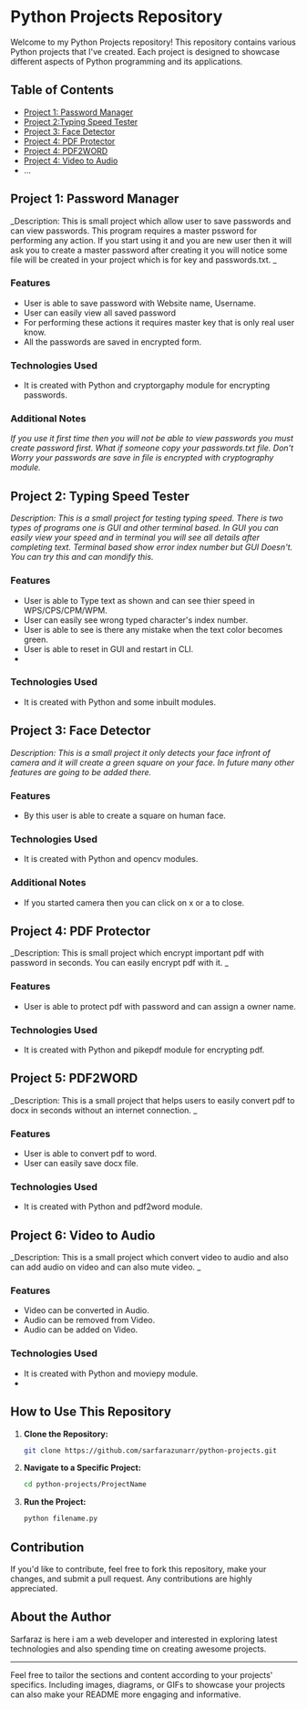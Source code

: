 
# Python Projects Repository

Welcome to my Python Projects repository! This repository contains various Python projects that I've created. Each project is designed to showcase different aspects of Python programming and its applications.

## Table of Contents

- [Project 1: Password Manager](#project-1-password-manager)
- [Project 2:Typing Speed Tester](#project-2-typing-speed-tester)
- [Project 3: Face Detector](#project-3-face-detector)
- [Project 4: PDF Protector](#project-4-pdf-protector)
- [Project 4: PDF2WORD](#project-4-pdf2word)
- [Project 4: Video to Audio](#project-4-video-to-audio)
- ...

## Project 1: Password Manager

_Description: This is small project which allow user to save passwords and can view passwords. This program requires a master pssword for performing any action. If you start using it and you are new user then it 
will ask you to create a master password after creating it you will notice some file will be created in your project which is for key and passwords.txt. _

### Features

- User is able to save password with Website name, Username.
- User can easily view all saved password
- For performing these actions it requires master key that is only real user know.
- All the passwords are saved in encrypted form.

### Technologies Used

- It is created with Python and cryptorgaphy module for encrypting passwords.


### Additional Notes

_If you use it first time then you will not be able to view passwords
you must create password first. What if someone copy your passwords.txt file. Don't Worry your passwords are save in file is encrypted with cryptography module._

## Project 2: Typing Speed Tester

_Description: This is a small project for testing typing speed. There is two types of programs one is GUI and other terminal based. In GUI you can easily view your speed and in terminal you will 
see all details after completing text. Terminal based show error index number but GUI Doesn't. You can try this and can mondify this._

### Features

- User is able to Type text as shown and can see thier speed in WPS/CPS/CPM/WPM.
- User can easily see wrong typed character's index number.
- User is able to see is there any mistake when the text color becomes green.
- User is able to reset in GUI and restart in CLI.
- 
### Technologies Used

- It is created with Python and some inbuilt modules.


## Project 3: Face Detector

_Description: This is a small project it only detects your face infront of camera and it will create a green square on your face. In future many other features are going to be added there._

### Features

- By this user is able to create a square on human face.
  
### Technologies Used

- It is created with Python and opencv modules.

### Additional Notes
- If you started camera then you can click on x or a to close.

## Project 4: PDF Protector

_Description: This is small project which encrypt important pdf with password in seconds. You can easily encrypt pdf with it. _

### Features

- User is able to protect pdf with password and can assign a owner name.

### Technologies Used

- It is created with Python and pikepdf module for encrypting pdf.

## Project 5: PDF2WORD

_Description: This is a small project that helps users to easily convert pdf to docx in seconds without an internet connection. _

### Features

- User is able to convert pdf to word.
- User can easily save docx file.

### Technologies Used

- It is created with Python and pdf2word module.

## Project 6: Video to Audio

_Description: This is a small project which convert video to audio and also can add audio on video and can also mute video. _

### Features

- Video can be converted in Audio.
- Audio can be removed from Video.
- Audio can be added on Video.

### Technologies Used

- It is created with Python and moviepy module.
- 

## How to Use This Repository

1. **Clone the Repository:**
   ```bash
   git clone https://github.com/sarfarazunarr/python-projects.git
   ```

2. **Navigate to a Specific Project:**
   ```bash
   cd python-projects/ProjectName
   ```

3. **Run the Project:**
   ```bash
   python filename.py
   ```

## Contribution

If you'd like to contribute, feel free to fork this repository, make your changes, and submit a pull request. Any contributions are highly appreciated.

## About the Author

Sarfaraz is here i am a web developer and interested in exploring latest technologies and also spending time on creating awesome projects.

---

Feel free to tailor the sections and content according to your projects' specifics. Including images, diagrams, or GIFs to showcase your projects can also make your README more engaging and informative.
